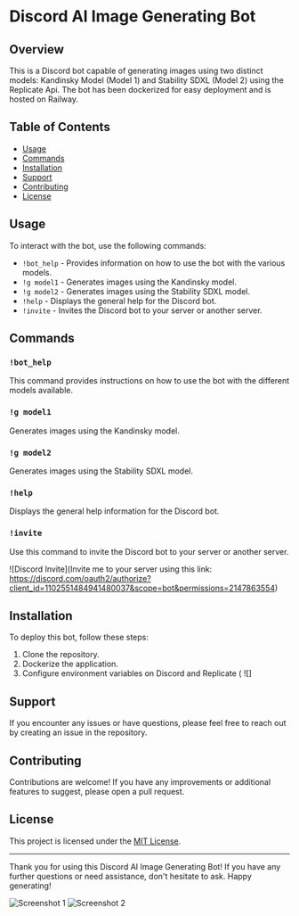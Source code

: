 # Discord AI Image Generating Bot

## Overview

This is a Discord bot capable of generating images using two distinct models: Kandinsky Model (Model 1) and Stability SDXL (Model 2) using the Replicate Api. The bot has been dockerized for easy deployment and is hosted on Railway.

## Table of Contents

- [Usage](#usage)
- [Commands](#commands)
- [Installation](#installation)
- [Support](#support)
- [Contributing](#contributing)
- [License](#license)

## Usage

To interact with the bot, use the following commands:

- `!bot_help` - Provides information on how to use the bot with the various models.
- `!g model1` - Generates images using the Kandinsky model.
- `!g model2` - Generates images using the Stability SDXL model.
- `!help` - Displays the general help for the Discord bot.
- `!invite` - Invites the Discord bot to your server or another server.

## Commands

### `!bot_help`

This command provides instructions on how to use the bot with the different models available.

### `!g model1`

Generates images using the Kandinsky model.

### `!g model2`

Generates images using the Stability SDXL model.

### `!help`

Displays the general help information for the Discord bot.

### `!invite`

Use this command to invite the Discord bot to your server or another server.

![Discord Invite](Invite me to your server using this link: https://discord.com/oauth2/authorize?client_id=1102551484941480037&scope=bot&permissions=2147863554)




## Installation

To deploy this bot, follow these steps:

1. Clone the repository.
2. Dockerize the application.
3. Configure environment variables on Discord and Replicate ( ![]

## Support

If you encounter any issues or have questions, please feel free to reach out by creating an issue in the repository.

## Contributing

Contributions are welcome! If you have any improvements or additional features to suggest, please open a pull request.

## License

This project is licensed under the [MIT License](LICENSE).

---

Thank you for using this Discord AI Image Generating Bot! If you have any further questions or need assistance, don't hesitate to ask. Happy generating!

![Screenshot 1](path_to_screenshot1.png)
![Screenshot 2](path_to_screenshot2.png)

